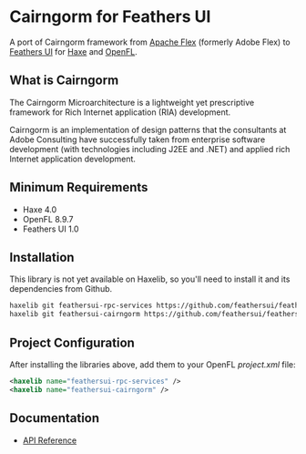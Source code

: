 # Cairngorm for Feathers UI

A port of Cairngorm framework from [Apache Flex](https://flex.apache.org/) (formerly Adobe Flex) to [Feathers UI](https://feathersui.com/) for [Haxe](https://haxe.org/) and [OpenFL](https://openfl.org/).

## What is Cairngorm

The Cairngorm Microarchitecture is a lightweight yet prescriptive framework for Rich Internet application (RIA) development.

Cairngorm is an implementation of design patterns that the consultants at Adobe Consulting have successfully taken from enterprise software development (with technologies including J2EE and .NET) and applied rich Internet application development.

## Minimum Requirements

- Haxe 4.0
- OpenFL 8.9.7
- Feathers UI 1.0

## Installation

This library is not yet available on Haxelib, so you'll need to install it and its dependencies from Github.

```sh
haxelib git feathersui-rpc-services https://github.com/feathersui/feathersui-rpc-services.git
haxelib git feathersui-cairngorm https://github.com/feathersui/feathersui-cairngorm.git
```

## Project Configuration

After installing the libraries above, add them to your OpenFL _project.xml_ file:

```xml
<haxelib name="feathersui-rpc-services" />
<haxelib name="feathersui-cairngorm" />
```

## Documentation

- [API Reference](https://api.feathersui.com/feathersui-cairngorm/)
